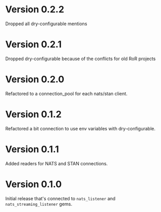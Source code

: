 # Version 0.2.2

Dropped all dry-configurable mentions

# Version 0.2.1

Dropped dry-configurable because of the conflicts for old RoR projects

# Version 0.2.0

Refactored to a connection_pool for each nats/stan client.

# Version 0.1.2

Refactored a bit connection to use env variables with dry-configurable.

# Version 0.1.1

Added readers for NATS and STAN connections.

# Version 0.1.0

Initial release that's connected to `nats_listener` and `nats_streaming_listener` gems.